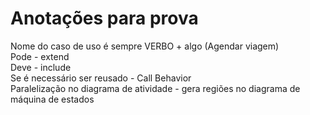 # Anotações para prova

Nome do caso de uso é sempre VERBO + algo (Agendar viagem)  
Pode - extend  
Deve - include  
Se é necessário ser reusado - Call Behavior  
Paralelização no diagrama de atividade - gera regiões no diagrama de máquina de estados  
